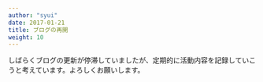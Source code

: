 ```yaml
---
author: "syui"
date: 2017-01-21
title: ブログの再開
weight: 10
---
```


しばらくブログの更新が停滞していましたが、定期的に活動内容を記録していこうと考えています。よろしくお願いします。
